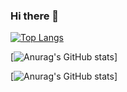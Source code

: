 ### Hi there 👋

[![Top Langs](https://github-readme-stats.vercel.app/api/top-langs/?username=Tayuchi
)](https://github.com/anuraghazra/github-readme-stats)

[![Anurag's GitHub stats](https://github-readme-stats.vercel.app/api?username=Tayuchi)]

[![Anurag's GitHub stats](https://github-readme-stats.vercel.app/api?username=Tayuchi)]

<!--
**Tayuchi/Tayuchi** is a ✨ _special_ ✨ repository because its `README.md` (this file) appears on your GitHub profile.

Here are some ideas to get you started:

- 🔭 I’m currently working on ...
- 🌱 I’m currently learning ...
- 👯 I’m looking to collaborate on ...
- 🤔 I’m looking for help with ...
- 💬 Ask me about ...
- 📫 How to reach me: ...
- 😄 Pronouns: ...
- ⚡ Fun fact: ...
-->
